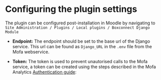 # Configuring the plugin settings
The plugin can be configured post-installation in Moodle by navigating to ``` Site Administration / Plugins / Local plugins / Boxconnect Django Module ```

- **Endpoint:** The endpoint should be set to the base url of the Django service. This url can be found as `Django_URL` in the `.env` file from the Mofa webservice.

- **Token:** The token is used to prevent unautorised calls to the Mofa service, a token can be created using the steps described in the Mofa Analytics [Authentication guide](../../mofa/analytics/docs/authentication.md):
